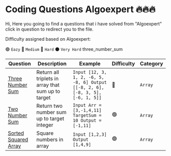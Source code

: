 # Coding Questions Algoexpert 🔥🔥🔥

Hi, Here you going to find a questions that i have solved from "Algoexpert" click in question to redirect you to the file.

Difficulty assigned based on Algoexpert:

🟢 ``Eazy``
🔵 ``Medium``
🔴 ``Hard``
⚫ ``Very Hard``
three_number_sum

| Question | Description  | Example  | Difficulty  | Category |
| ------------- | ------------- | ------------- | ------------- | ------------- |
| [Three Number Sum](https://github.com/MohaZain/Coding_Questions_algoexpert/blob/main/three_number_sum.py) | Return all triplets in array that sum up to target | ``Input [12, 3, 1, 2, -6, 5, -8, 6] Output [[-8, 2, 6], [-8, 3, 5], [-6, 1, 5]]`` | 🔵 | ``Array`` |
| [Two Number Sum](https://github.com/MohaZain/Coding_Questions_algoexpert/blob/main/two_number_sum.py) | Return two number sum up to target integer | ``Input Arr = [3,-1,4,11] TargetSum = 10 Output = [-1,11]`` | 🟢 | ``Array`` |
| [Sorted Squared Array](https://github.com/MohaZain/Coding_Questions_algoexpert/blob/main/sorted_squared_array.py) | Square numbers in array | ``Input [1,2,3] Output [1,4,9]`` | 🟢 | ``Array`` |
 
